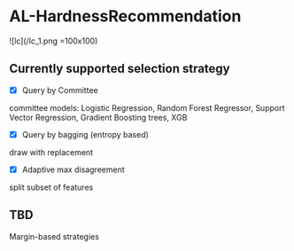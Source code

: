 # AL-HardnessRecommendation

![lc](/lc_1.png =100x100)

## Currently supported selection strategy

- [x] Query by Committee

committee models: Logistic Regression, Random Forest Regressor, Support Vector Regression, Gradient Boosting trees, XGB

- [x] Query by bagging (entropy based)

draw with replacement

- [x] Adaptive max disagreement

split subset of features

## TBD

Margin-based strategies
